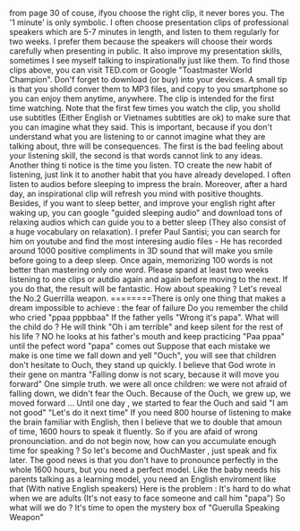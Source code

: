 from page 30
of couse, ifyou choose the right clip, it never bores you. The '1 minute' is only symbolic. I often choose presentation clips of professional speakers which are 5-7 minutes in length, and listen to them regularly for two weeks. I prefer them because the speakers will choose their words carefully when presenting in public. It also improve my presentation skills, sometimes I see myself talking to inspirationally just like them.
To find those clips above, you can visit TED.com or Google "Toastmaster World Champion". Don'f forget to download (or buy) into your devices. A small tip is that you sholld conver them to MP3 files, and copy to you smartphone so you can enjoy them anytime, anywhere. The clip is intended for the first time watching.
Note that the first few times you watch the clip, you sholld use subtitles (Either English or Vietnames subtitles are ok) to make sure that you can imagine what they said. This is important, because if you don't understand what you are listening to or cannot imagine what they are talking about, thre will be consequences. The first is the bad feeling about your listening skill, the second is that words cannot link to any ideas.
Another thing ti notice is the time you listen. TO create the new habit of listening, just link it to another habit that you have already developed. I often listen to audios before sleeping to impress the brain. Moreover, after a hard day, an inspirational clip will refresh you mind with positive thoughts.
Besides, if you want to sleep better, and improve your english right after waking up, you can google "guided sleeping audio" and download tons of relaxing audios which can guide you to a better sleep (They also consist of a huge vocabulary on relaxation). I prefer Paul Santisi; you can search for him on youtube and find the most interesing audio files - He has recorded around 1000 positive compliments in 3D sound  that will make you smile before going to a deep sleep.
Once again, memorizing 100 words is not better than mastering only one word. Please spand at least two weeks listening to one clips or autdio again and again before moving to the next. If you do that, the result will be fantastic. How about speaking ? Let's reveal the No.2 Guerrilla weapon.
========There is only one thing that makes a dream impossible to achieve : the fear of failure
Do you remember the child who cried "ppaa pppbbaa" If the father yells "Wrong it's papa". What will the child do ? He will think "Oh i am terrible" and keep silent for the rest of his life ? NO he looks at his father's mouth and keep practicing "Paa ppaa" until the pefect word "papa" comes out
Suppose that each mistake we make is one time we fall down and yell "Ouch", you will see that children don't hesitate to Ouch, they stand up quickly. I believe that God wrote in their gene on mantra "Falling donw is not scary, because it will move you forward"
One simple truth. we were all once children: we were not afraid of falling down, we didn't fear the Ouch. Because of the Ouch, we grew up, we moved forward ... Until one day , we started to fear the Ouch and said "I am not good" "Let's do it next time"
If you need 800 hourse of listening to make the brain familiar with English, then I believe that we to double that amoun of time, 1600 hours to speak it fluently. So if you are afaid of wrong pronounciation. and do not begin now, how can you accumulate enough time for speaking  ? So let's become and OuchMaster , just speak and fix later.
The good news is that you don't have to pronounce perfectly in the whole 1600 hours, but you need a perfect model. Like the baby needs his parents talking as a learning model, you need an English enviroment like that (With native English speakers) Here is the problem : It's hard to do what when we are adults (It's not easy to face someone and call him "papa") So what will we do ?
It's time to open the mystery box of "Guerulla Speaking Weapon"

